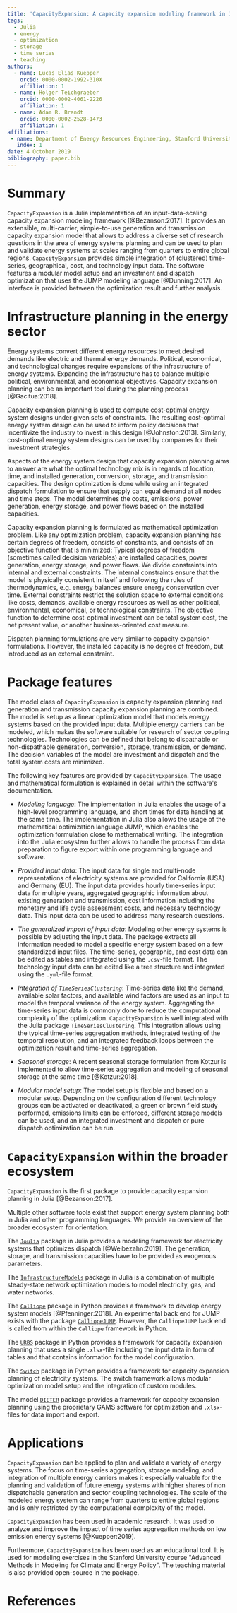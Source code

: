 ```yaml
---
title: 'CapacityExpansion: A capacity expansion modeling framework in Julia'
tags:
  - Julia
  - energy
  - optimization
  - storage
  - time series
  - teaching
authors:
  - name: Lucas Elias Kuepper
    orcid: 0000-0002-1992-310X
    affiliation: 1
  - name: Holger Teichgraeber
    orcid: 0000-0002-4061-2226
    affiliation: 1
  - name: Adam R. Brandt
    orcid: 0000-0002-2528-1473
    affiliation: 1
affiliations:
 - name: Department of Energy Resources Engineering, Stanford University
   index: 1
date: 4 October 2019
bibliography: paper.bib
---
```


# Summary

``CapacityExpansion`` is a Julia implementation of an input-data-scaling capacity expansion modeling framework [@Bezanson:2017]. It provides an extensible, multi-carrier, simple-to-use generation and transmission capacity expansion model that allows to address a diverse set of research questions in the area of energy systems planning and can be used to plan and validate energy systems at scales ranging from quarters to entire global regions.
``CapacityExpansion`` provides simple integration of (clustered) time-series, geographical, cost, and technology input data. The software features a modular model setup and an investment and dispatch optimization that uses the JUMP modeling language [@Dunning:2017]. An interface is provided between the optimization result and further analysis.

# Infrastructure planning in the energy sector

Energy systems convert different energy resources to meet desired demands like electric and thermal energy demands. Political, economical, and technological changes require expansions of the infrastructure of energy systems. Expanding the infrastructure has to balance multiple political, environmental, and economical objectives. Capacity expansion planning can be an important tool during the planning process [@Gacitua:2018].

Capacity expansion planning is used to compute cost-optimal energy system designs under given sets of constraints. The resulting cost-optimal energy system design can be used to inform policy decisions that incentivize the industry to invest in this design [@Johnston:2013]. Similarly, cost-optimal energy system designs can be used by companies for their investment strategies.

Aspects of the energy system design that capacity expansion planning aims to answer are what the optimal technology mix is in regards of location, time, and installed generation, conversion, storage, and transmission capacities. The design optimization is done while using an integrated dispatch formulation to ensure that supply can equal demand at all nodes and time steps. The model determines the costs, emissions, power generation, energy storage, and power flows based on the installed capacities.

Capacity expansion planning is formulated as mathematical optimization problem. Like any optimization problem, capacity expansion planning has certain degrees of freedom, consists of constraints, and consists of an objective function that is minimized: Typical degrees of freedom (sometimes called decision variables) are installed capacities, power generation, energy storage, and power flows. We divide constraints into internal and external constraints: The internal constraints ensure that the model is physically consistent in itself and following the rules of thermodynamics, e.g. energy balances ensure energy conservation over time. External constraints restrict the solution space to external conditions like costs, demands, available energy resources as well as other political, environmental, economical, or technological constraints. The objective function to determine cost-optimal investment can be total system cost, the net present value, or another business-oriented cost measure.

Dispatch planning formulations are very similar to capacity expansion formulations. However, the installed capacity is no degree of freedom, but introduced as an external constraint.

# Package features

The model class of ``CapacityExpansion`` is capacity expansion planning and generation and transmission capacity expansion planning are combined. The model is setup as a linear optimization model that models energy systems based on the provided input data. Multiple energy carriers can be modeled, which makes the software suitable for research of sector coupling technologies. Technologies can be defined that belong to dispathable or non-dispathable generation, conversion, storage, transmission, or demand. The decision variables of the model are investment and dispatch and the total system costs are minimized.

The following key features are provided by ``CapacityExpansion``. The usage and mathematical formulation is explained in detail within the software's documentation.

- *Modeling language*: The implementation in Julia enables the usage of a high-level programming language, and short times for data handling at the same time. The implementation in Julia also allows the usage of the mathematical optimization language JUMP, which enables the optimization formulation close to mathematical writing. The integration into the Julia ecosystem further allows to handle the process from data preparation to figure export within one programming language and software.

- *Provided input data*: The input data for single and multi-node representations of electricity systems are provided for California (USA) and Germany (EU). The input data provides hourly time-series input data for multiple years, aggregated geographic information about existing generation and transmission, cost information including the monetary and life cycle assessment costs, and necessary technology data. This input data can be used to address many research questions.

- *The generalized import of input data*: Modeling other energy systems is possible by adjusting the input data. The package extracts all information needed to model a specific energy system based on a few standardized input files. The time-series, geographic, and cost data can be edited as tables and integrated using the `.csv`-file format. The technology input data can be edited like a tree structure and integrated using the `.yml`-file format.

- *Integration of ``TimeSeriesClustering``*: Time-series data like the demand, available solar factors, and available wind factors are used as an input to model the temporal variance of the energy system. Aggregating the time-series input data is commonly done to reduce the computational complexity of the optimization. ``CapacityExpansion`` is well integrated with the Julia package ``TimeSeriesClustering``. This integration allows using the typical time-series aggregation methods, integrated testing of the temporal resolution, and an integrated feedback loops between the optimization result and time-series aggregation.

- *Seasonal storage*: A recent seasonal storage formulation from Kotzur is implemented to allow time-series aggregation and modeling of seasonal storage at the same time [@Kotzur:2018].

- *Modular model setup*: The model setup is flexible and based on a modular setup. Depending on the configuration different technology groups can be activated or deactivated, a green or brown field study performed, emissions limits can be enforced, different storage models can be used, and an integrated investment and dispatch or pure dispatch optimization can be run.

# ``CapacityExpansion`` within the broader ecosystem
``CapacityExpansion`` is the first package to provide capacity expansion planning in Julia [@Bezanson:2017].

Multiple other software tools exist that support energy system planning both in Julia and other programming languages. We provide an overview of the broader ecosystem for orientation.

The [``Joulia``](https://github.com/JuliaEnergy/Joulia.jl/) package in Julia provides a modeling framework for electricity systems that optimizes dispatch [@Weibezahn:2019]. The generation, storage, and transmission capacities have to be provided as exogenous parameters.

The [``InfrastructureModels``](https://github.com/lanl-ansi/InfrastructureModels.jl) package in Julia is a combination of multiple steady-state network optimization models to model electricity, gas, and water networks.

The [``Calliope``](https://github.com/calliope-project/calliope) package in Python provides a framework to develop energy system models [@Pfenninger:2018]. An experimental back end for JUMP exists with the package [``CalliopeJUMP``](https://github.com/calliope-project/CalliopeJuMP.jl). However, the ``CalliopeJUMP`` back end is called from within the ``Calliope`` framework in Python.

The [``URBS``](https://github.com/tum-ens/urbs) package in Python provides a framework for capacity expansion planning that uses a single `.xlsx`-file including the input data in form of tables and that contains information for the model configuration.

The [``Switch``](http://switch-model.org/) package in Python provides a framework for capacity expansion planning of electricity systems. The switch framework allows modular optimization model setup and the integration of custom modules.

The model [``DIETER``](http://www.diw.de/dieter) package provides a framework for capacity expansion planning using the proprietary GAMS software for optimization and `.xlsx`-files for data import and export.

# Applications
``CapacityExpansion`` can be applied to plan and validate a variety of energy systems. The focus on time-series aggregation, storage modeling, and integration of multiple energy carriers makes it especially valuable for the planning and validation of future energy systems with higher shares of non dispatchable generation and sector coupling technologies. The scale of the modeled energy system can range from quarters to entire global regions and is only restricted by the computational complexity of the model.

``CapacityExpansion`` has been used in academic research. It was used to analyze and improve the impact of time series aggregation methods on low emission energy systems [@Kuepper:2019].

Furthermore, ``CapacityExpansion`` has been used as an educational tool. It is used for modeling exercises in the Stanford University course "Advanced Methods in Modeling for Climate and Energy Policy". The teaching material is also provided open-source in the package.

# References
